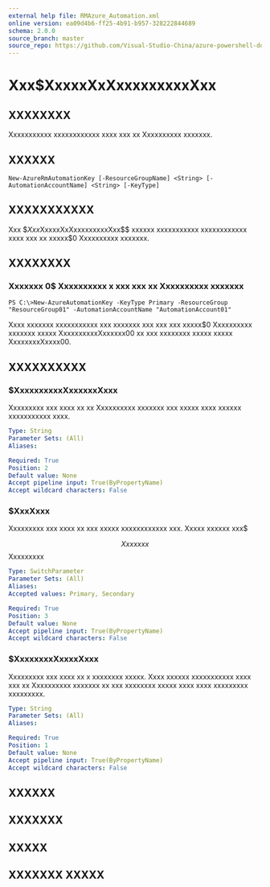 ```yaml
---
external help file: RMAzure_Automation.xml
online version: ea09d4b6-ff25-4b91-b957-328222844689
schema: 2.0.0
source_branch: master
source_repo: https://github.com/Visual-Studio-China/azure-powershell-docs-int
---
```


# Xxx$XxxxxXxXxxxxxxxxxXxx
## XXXXXXXX
Xxxxxxxxxxx xxxxxxxxxxxx xxxx xxx xx Xxxxxxxxxx xxxxxxx.

## XXXXXX

```
New-AzureRmAutomationKey [-ResourceGroupName] <String> [-AutomationAccountName] <String> [-KeyType]
```

## XXXXXXXXXXX
Xxx $$Xxx$XxxxxXxXxxxxxxxxxXxx$$ xxxxxx xxxxxxxxxxx xxxxxxxxxxxx xxxx xxx xx xxxxx$0 Xxxxxxxxxx xxxxxxx.

## XXXXXXXX

### Xxxxxxx 0$ Xxxxxxxxxx x xxx xxx xx Xxxxxxxxxx xxxxxxx
```
PS C:\>New-AzureAutomationKey -KeyType Primary -ResourceGroup "ResourceGroup01" -AutomationAccountName "AutomationAccount01"
```

Xxxx xxxxxxx xxxxxxxxxxx xxx xxxxxxx xxx xxx xxx xxxxx$0 Xxxxxxxxxx xxxxxxx xxxxx XxxxxxxxxxXxxxxxx00 xx xxx xxxxxxxx xxxxx xxxxx XxxxxxxxXxxxx00.

## XXXXXXXXXX

### $XxxxxxxxxxXxxxxxxXxxx
Xxxxxxxxx xxx xxxx xx xx Xxxxxxxxxx xxxxxxx xxx xxxxx xxxx xxxxxx xxxxxxxxxxx xxxx.

```yaml
Type: String
Parameter Sets: (All)
Aliases: 

Required: True
Position: 2
Default value: None
Accept pipeline input: True(ByPropertyName)
Accept wildcard characters: False
```

### $XxxXxxx
Xxxxxxxxx xxx xxxx xx xxx xxxxx xxxxxxxxxxxx xxx.
Xxxxx xxxxxx xxx$ 

$$ Xxxxxxx $$ Xxxxxxxxx

```yaml
Type: SwitchParameter
Parameter Sets: (All)
Aliases: 
Accepted values: Primary, Secondary

Required: True
Position: 3
Default value: None
Accept pipeline input: True(ByPropertyName)
Accept wildcard characters: False
```

### $XxxxxxxxXxxxxXxxx
Xxxxxxxxx xxx xxxx xx x xxxxxxxx xxxxx.
Xxxx xxxxxx xxxxxxxxxxx xxxx xxx xx Xxxxxxxxxx xxxxxxx xx xxx xxxxxxxx xxxxx xxxx xxxx xxxxxxxxx xxxxxxxxx.

```yaml
Type: String
Parameter Sets: (All)
Aliases: 

Required: True
Position: 1
Default value: None
Accept pipeline input: True(ByPropertyName)
Accept wildcard characters: False
```

## XXXXXX

## XXXXXXX

## XXXXX

## XXXXXXX XXXXX


